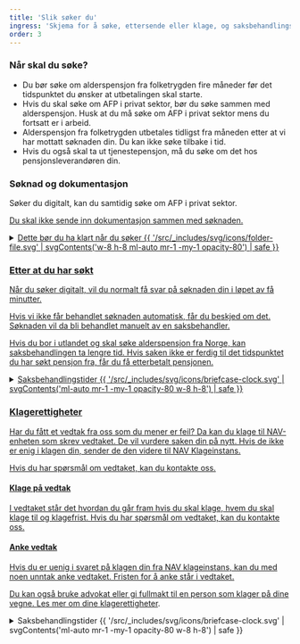 ```yaml
---
title: 'Slik søker du'
ingress: 'Skjema for å søke, ettersende eller klage, og saksbehandlingstider.'
order: 3
---
```


### Når skal du søke?

* Du bør søke om alderspensjon fra folketrygden fire måneder før det tidspunktet du ønsker at utbetalingen skal starte.
* Hvis du skal søke om AFP i privat sektor, bør du søke sammen med alderspensjon. Husk at du må søke om AFP i privat sektor mens du fortsatt er i arbeid.
* Alderspensjon fra folketrygden utbetales tidligst fra måneden etter at vi har mottatt søknaden din. Du kan ikke søke tilbake i tid.
* Hvis du også skal ta ut tjenestepensjon, må du søke om det hos pensjonsleverandøren din.

### Søknad og dokumentasjon

Søker du digitalt, kan du samtidig søke om AFP i privat sektor.

<div class="grid gap-1.5 sm:grid-cols-2">
  <a class="button button--primary" href="#"
  <a class="button button--secondary" href="#"
</div>

Du skal ikke sende inn dokumentasjon sammen med søknaden.

<details class="expander">
  <summary>
    <span>Dette bør du ha klart når du søker</span>
    {{ '/src/_includes/svg/icons/folder-file.svg' | svgContents('w-8 h-8 ml-auto mr-1 -my-1 opacity-80') | safe }}
  </summary>
  <div class="prose">
    <p>Innhold mangler</p>
  </div>
</details>

### Etter at du har søkt

Når du søker digitalt, vil du normalt få svar på søknaden din i løpet av få minutter.

Hvis vi ikke får behandlet søknaden automatisk, får du beskjed om det. Søknaden vil da bli behandlet manuelt av en saksbehandler.

Hvis du bor i utlandet og skal søke alderspensjon fra Norge, kan saksbehandlingen ta lengre tid. Hvis saken ikke er ferdig til det tidspunktet du har søkt pensjon fra, får du få etterbetalt pensjonen.

<details class="expander">
  <summary>
    <span>Saksbehandlingstider</span>
    {{ '/src/_includes/svg/icons/briefcase-clock.svg' | svgContents('ml-auto mr-1 -my-1 opacity-80 w-8 h-8') | safe }}
  </summary>
  <div class="prose">
    <p>Innhold mangler</p>
  </div>
</details>

### Klagerettigheter

Har du fått et vedtak fra oss som du mener er feil? Da kan du klage til NAV-enheten som skrev vedtaket. De vil vurdere saken din på nytt. Hvis de ikke er enig i klagen din, sender de den videre til NAV Klageinstans.

Hvis du har spørsmål om vedtaket, kan du kontakte oss.

#### Klage på vedtak

I vedtaket står det hvordan du går fram hvis du skal klage, hvem du skal klage til og klagefrist. Hvis du har spørsmål om vedtaket, kan du kontakte oss.

<div class="grid gap-1.5 sm:grid-cols-2">
  <a class="button button--primary" href="#"
  <a class="button button--secondary" href="#"
</div>

#### Anke vedtak

Hvis du er uenig i svaret på klagen din fra NAV klageinstans, kan du med noen unntak anke vedtaket. Fristen for å anke står i vedtaket.

<div class="grid gap-1.5 sm:grid-cols-2">
  <a class="button button--primary" href="#"
  <a class="button button--secondary" href="#"
</div>

Du kan også bruke advokat eller gi fullmakt til en person som klager på dine vegne. [Les mer om dine klagerettigheter](#).

<details class="expander">
  <summary>
    <span>Saksbehandlingstider</span>
    {{ '/src/_includes/svg/icons/briefcase-clock.svg' | svgContents('ml-auto mr-1 -my-1 opacity-80 w-8 h-8') | safe }}
  </summary>
  <div class="prose">
    <p>Innhold mangler</p>
  </div>
</details>